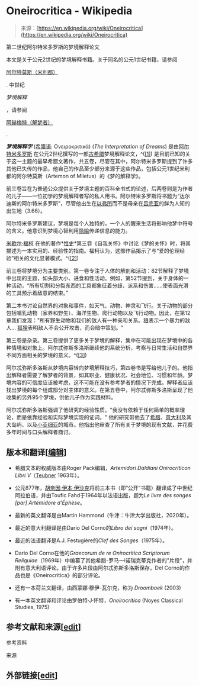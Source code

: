 <!--yml

category: 未分类

date: 2024-05-27 14:30:39

-->

# Oneirocritica - Wikipedia

> 来源：[https://en.wikipedia.org/wiki/Oneirocritica](https://en.wikipedia.org/wiki/Oneirocritica)

第二世纪阿尔特米多罗斯的梦境解释论文

本文是关于公元2世纪的梦境解释书籍。关于同名的公元1世纪书籍，请参阅

[阿尔特莫斯（米利都）](/wiki/Artemon_of_Miletus "Artemon of Miletus")

. 中世纪

*梦境解释*

，请参阅

[阿赫梅特（解梦者）](/wiki/Achmet_(oneiromancer) "Achmet (oneiromancer)")

.

***梦境解释学*** ([希腊语](/wiki/Greek_language "Greek language"): Ονειροκριτικά) (*The Interpretation of Dreams*) 是由[阿尔特米多罗斯](/wiki/Artemidorus "Artemidorus") 在公元2世纪撰写的一部[古希腊](/wiki/Ancient_Greece "Ancient Greece")梦境解释论文，^([[1]](#cite_note-Brit-1)) 是目前已知的关于这一主题的最早希腊文著作，共五卷，尽管在其中，阿尔特米多罗斯提到了许多其他已失传的作品，他自己的作品至少部分来源于这些作品，包括公元1世纪米利都的阿尔特莫斯（Artemon of Miletus）的《梦的解释学》。

前三卷旨在为普通公众提供关于梦境主题的百科全书式的论述，后两卷则是为作者的儿子——一位初学的梦境解释者写的私人用书。阿尔特米多罗斯将书题为“达尔迪斯的阿尔特米多罗斯”，尽管他出生在[以弗所](/wiki/Ephesus "Ephesus")而不是母亲在[吕底亚](/wiki/Lydia "Lydia")的鲜为人知的出生地（3.66）。

阿尔特米多罗斯建议，梦境是每个人独特的，一个人的醒来生活将影响他梦中符号的含义。他意识到梦境心智利用[隐喻](/wiki/Metaphor "Metaphor")传递信息的能力。

[米歇尔·福柯](/wiki/Michel_Foucault "Michel Foucault") 在他的著作*[性史](/wiki/The_History_of_Sexuality "The History of Sexuality")*第三卷《自我关怀》中讨论《梦的关怀》时，将其描述为一本实用的、经验性的指南。福柯认为，这部作品揭示了与“爱的伦理经验”相关的文化显著模式。^([[2]](#cite_note-2))

前三卷将梦境分为主要类别。第一卷专注于人体的解剖和活动：82节解释了梦境中出现的主题，如头部大小、进食和性活动。例如，第52节提到，关于身体的一种活动，“所有切割和分裂东西的工具都象征着分歧、派系和伤害……使表面光滑的工具预示着敌意的结束。”

第二本书讨论自然界的对象和事件，如天气、动物、神灵和飞行。关于动物的部分包括哺乳动物（家养和野生）、海洋生物、爬行动物以及飞行动物。因此，在第12章我们发现："所有野生动物和我们的敌人有一种亲和关系。[狼](/wiki/Wolf "狼")表示一个暴力的敌人... [狐狸](/wiki/Fox "狐狸")表明敌人不会公开攻击，而会暗中策划。"

第三卷是杂录。第三卷提供了更多关于梦境的解释，集中在可能出现在梦境中的各种情境和对象上。阿尔忒弥斯多洛斯继续他的系统分析，考察与日常生活和自然界不同方面相关的梦境的意义。^([[3]](#cite_note-3))

阿尔忒弥斯多洛斯从梦境内容转向梦境解释技巧，第四卷书是写给他儿子的。他指出解释者需要了解梦者的背景，如其职业、健康状况、社会地位、习惯和年龄。梦境内容的可信度应该被考虑，这不可能在没有参考梦者的情况下完成。解释者应该找出梦境的每个组成部分对主体的意义。在第五卷中，阿尔忒弥斯多洛斯呈现了他收集的另外95个梦境，供他儿子作为实践材料。

阿尔忒弥斯多洛斯强调了他研究的经验性质。"我没有依赖于任何简单的概率理论，而是依靠经验和实际梦境实现的证词。" 他的研究带他去了[希腊](/wiki/Greece "希腊")、[意大利](/wiki/Italy "意大利")及其大岛屿、以及[小亚细亚](/wiki/Asia_Minor "小亚细亚")的城市。他指出他审查了所有关于梦境的现有文献，并花费多年时间与口头解释者商讨。

## 版本和翻译[[编辑](/w/index.php?title=Oneirocritica&action=edit&section=2 "编辑章节：版本和翻译")]

+   希腊文本的权威版本由Roger Pack编辑，*Artemidori Daldiani Onirocriticon Libri V*（[Teubner](/wiki/Teubner "Teubner") 1963年）。

+   公元877年，[胡奈因·伊本·伊沙克](/wiki/Hunayn_ibn_Ishaq "胡奈因·伊本·伊沙克")将前三本书（即“公开”书籍）翻译成了中世纪阿拉伯语，并由Toufic Fahd于1964年以法语出版，题为*Le livre des songes [par] Artémidore d'Éphèse*。

+   最新的英文翻译是由Martin Hammond（牛津：牛津大学出版社，2020年）。

+   最近的意大利翻译是由Dario Del Corno的*Libro dei sogni*（1974年）。

+   最近的法语翻译是A.J. Festugière的*Clef des Songes*（1975年）。

+   Dario Del Corno在他的*Graecorum de re Onirocritica Scriptorum Reliquiae*（1969年）中编纂了其他希腊-罗马一i诺瑞克蒂克作者的"片段"，并附有意大利语评论。由于许多片段由阿尔忒弥斯多洛斯保存，Del Corno的作品也是《Oneirocritica》的部分评论。

+   还有一本荷兰文翻译，由西蒙娜·穆伊-瓦尔克，称为 *Droomboek* (2003)

+   有一本英文翻译和评论由罗伯特·J·怀特，*Oneirocritica* (Noyes Classical Studies, 1975)

## 参考文献和来源[[edit](/w/index.php?title=Oneirocritica&action=edit&section=3 "编辑部分：参考文献和来源")]

参考资料

来源

## 外部链接[[edit](/w/index.php?title=Oneirocritica&action=edit&section=4 "编辑部分：外部链接")]
